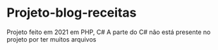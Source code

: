 # Projeto-blog-receitas
Projeto feito em 2021 em PHP, C# 
A parte do C# não está presente no projeto por ter muitos arquivos
